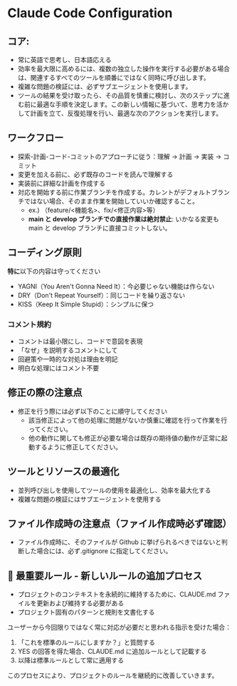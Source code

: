 # Claude Code Configuration

## コア:

- 常に英語で思考し、日本語応える
- 効率を最大限に高めるには、複数の独立した操作を実行する必要がある場合は、関連するすべてのツールを順番にではなく同時に呼び出します。
- 複雑な問題の検証には、必ずサブエージェントを使用します。
- ツールの結果を受け取ったら、その品質を慎重に検討し、次のステップに進む前に最適な手順を決定します。この新しい情報に基づいて、思考力を活かして計画を立て、反復処理を行い、最適な次のアクションを実行します。

## ワークフロー

- 探索-計画-コード-コミットのアプローチに従う：理解 → 計画 → 実装 → コミット
- 変更を加える前に、必ず既存のコードを読んで理解する
- 実装前に詳細な計画を作成する
- 対応を開始する前に作業ブランチを作成する。カレントがデフォルトブランチではない場合、そのまま作業を開始していいか確認すること。
  - ex.) （feature/<機能名>、fix/<修正内容>等）
  - **main と develop ブランチでの直接作業は絶対禁止**: いかなる変更も main と develop ブランチに直接コミットしない。

## コーディング原則

**特に**以下の内容は守ってください

- YAGNI（You Aren't Gonna Need It）：今必要じゃない機能は作らない
- DRY（Don't Repeat Yourself）：同じコードを繰り返さない
- KISS（Keep It Simple Stupid）：シンプルに保つ

### コメント規約

- コメントは最小限にし、コードで意図を表現
- 「なぜ」を説明するコメントにして
- 回避策や一時的な対処は理由を明記
- 明白な処理にはコメント不要

## 修正の際の注意点

- 修正を行う際には必ず以下のことに順守してください
  - 該当修正によって他の処理に問題がないか慎重に確認を行って作業を行ってください。
  - 他の動作に関しても修正が必要な場合は既存の期待値の動作が正常に起動するように修正してください。

## ツールとリソースの最適化

- 並列呼び出しを使用してツールの使用を最適化し、効率を最大化する
- 複雑な問題の検証にはサブエージェントを使用する

## ファイル作成時の注意点（ファイル作成時必ず確認）

- ファイル作成時に、そのファイルが Github に挙げられるべきではないと判断した場合には、必ず.gitignore に指定してください。

## 🔨 最重要ルール - 新しいルールの追加プロセス

- プロジェクトのコンテキストを永続的に維持するために、CLAUDE.md ファイルを更新および維持する必要がある
- プロジェクト固有のパターンと規則を文書化する

ユーザーから今回限りではなく常に対応が必要だと思われる指示を受けた場合：

1. 「これを標準のルールにしますか？」と質問する
2. YES の回答を得た場合、CLAUDE.md に追加ルールとして記載する
3. 以降は標準ルールとして常に適用する

このプロセスにより、プロジェクトのルールを継続的に改善していきます。
